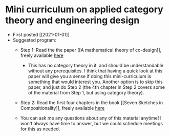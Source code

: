 
# Mini curriculum on applied category theory and engineering design
- First posted [[2021-01-01]]
- Suggested program:
	- Step 1: Read the the paper [[A mathematical theory of co-design]],  freely available [here](https://arxiv.org/abs/1512.08055)
		- This has no category theory in it, and should be understandable without any prerequisites. I think that having a quick look at this paper will give you a sense if doing this mini-curriculum is something that would interest you. Another option is to skip this paper, and just do Step 2 (the 4th chapter in Step 2 covers some of the material from Step 1, but using category theory).  
	- Step 2: Read the first four chapters in the book [[Seven Sketches in Compositionality]], freely available [here](https://arxiv.org/abs/1803.05316)
		
	- You can ask me any questions about any of this material anytime! I won't always have time to answer, but we could schedule meetings for this as needed. 
	